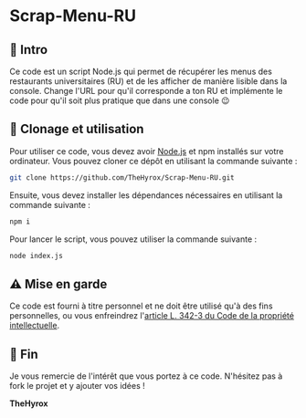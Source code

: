 # Scrap-Menu-RU
## 🚀 Intro 
Ce code est un script Node.js qui permet de récupérer les menus des restaurants universitaires (RU) et de les afficher de manière lisible dans la console. Change l'URL pour qu'il corresponde a ton RU et implémente le code pour qu'il soit plus pratique que dans une console 😉

## 🔁 Clonage et utilisation 
Pour utiliser ce code, vous devez avoir [Node.js](https://nodejs.org/en/download/package-manager) et npm installés sur votre ordinateur. Vous pouvez cloner ce dépôt en utilisant la commande suivante :

```bash
git clone https://github.com/TheHyrox/Scrap-Menu-RU.git
```

Ensuite, vous devez installer les dépendances nécessaires en utilisant la commande suivante :

```bash
npm i
```

Pour lancer le script, vous pouvez utiliser la commande suivante :

```bash
node index.js
```

## ⚠️ **Mise en garde** 

Ce code est fourni à titre personnel et ne doit être utilisé qu'à des fins personnelles, ou vous enfreindrez l'[article L. 342-3 du Code de la propriété intellectuelle](https://www.legifrance.gouv.fr/codes/article_lc/LEGIARTI000033219347/2016-10-09#:~:text=La%20conservation%20et%20la%20communication,%C2%B0%20ci%2Ddessus%20est%20nulle.).

## 🙏 Fin 

Je vous remercie de l'intérêt que vous portez à ce code. N'hésitez pas à fork le projet et y ajouter vos idées ! 

**TheHyrox**

